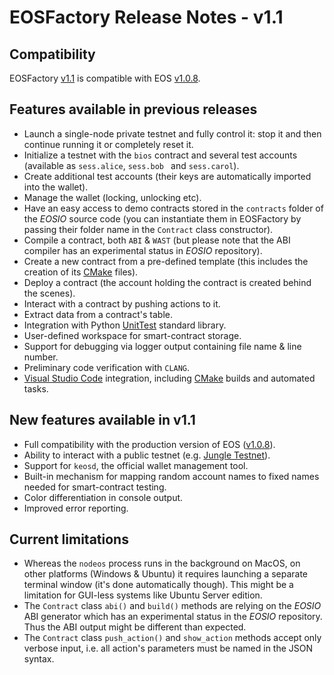 # EOSFactory Release Notes - v1.1

## Compatibility

EOSFactory [v1.1](https://github.com/tokenika/eosfactory/releases/tag/v1.0) is compatible with EOS [v1.0.8](https://github.com/EOSIO/eos/releases/tag/v1.0.8).

## Features available in previous releases

* Launch a single-node private testnet and fully control it: stop it and then continue running it or completely reset it.
* Initialize a testnet with the `bios` contract and several test accounts (available as `sess.alice`, `sess.bob ` and `sess.carol`).
* Create additional test accounts (their keys are automatically imported into the wallet).
* Manage the wallet (locking, unlocking etc).
* Have an easy access to demo contracts stored in the `contracts` folder of the *EOSIO* source code (you can instantiate them in EOSFactory by passing their folder name in the `Contract` class constructor).
* Compile a contract, both `ABI` & `WAST` (but please note that the ABI compiler has an experimental status in *EOSIO* repository).
* Create a new contract from a pre-defined template (this includes the creation of its [CMake](https://cmake.org/) files).
* Deploy a contract (the account holding the contract is created behind the scenes).
* Interact with a contract by pushing actions to it.
* Extract data from a contract's table.
* Integration with Python [UnitTest](https://docs.python.org/2/library/unittest.html) standard library.
* User-defined workspace for smart-contract storage.
* Support for debugging via logger output containing file name & line number.
* Preliminary code verification with `CLANG`.
* [Visual Studio Code](https://code.visualstudio.com/) integration, including [CMake](https://cmake.org/) builds and automated tasks.

## New features available in v1.1
* Full compatibility with the production version of EOS ([v1.0.8](https://github.com/EOSIO/eos/releases/tag/v1.0.8)).
* Ability to interact with a public testnet (e.g. [Jungle Testnet](http://dev.cryptolions.io/)).
* Support for `keosd`, the official wallet management tool.
* Built-in mechanism for mapping random account names to fixed names needed for smart-contract testing.
* Color differentiation in console output.
* Improved error reporting.

## Current limitations

* Whereas the `nodeos` process runs in the background on MacOS, on other platforms (Windows & Ubuntu) it requires launching a separate terminal window (it's done automatically though). This might be a limitation for GUI-less systems like Ubuntu Server edition.
* The `Contract` class `abi()` and `build()` methods are relying on the *EOSIO* ABI generator which has an experimental status in the *EOSIO* repository. Thus the ABI output might be different than expected.
* The `Contract` class `push_action()` and `show_action` methods accept only verbose input, i.e. all action's parameters must be named in the JSON syntax.
